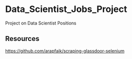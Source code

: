 # Data_Scientist_Jobs_Project
Project on Data Scientist Positions

## Resources
https://github.com/arapfaik/scraping-glassdoor-selenium
